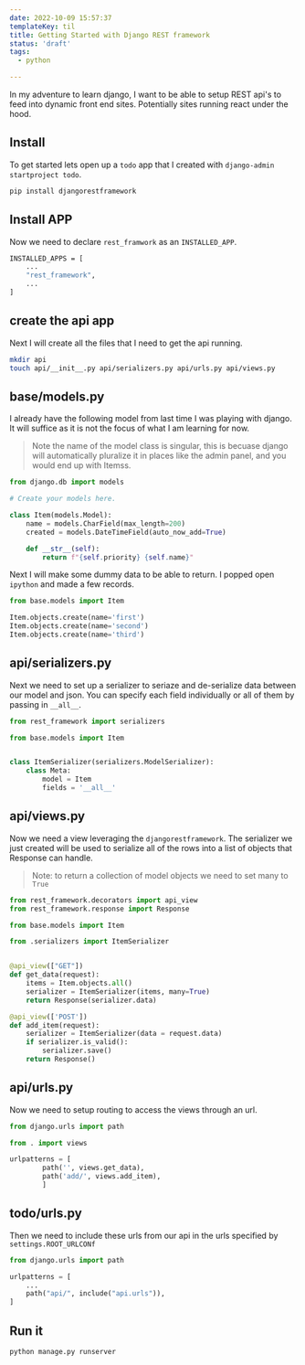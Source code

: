 ```yaml
---
date: 2022-10-09 15:57:37
templateKey: til
title: Getting Started with Django REST framework
status: 'draft'
tags:
  - python

---
```


In my adventure to learn django, I want to be able to setup REST api's to feed
into dynamic front end sites.  Potentially sites running react under the hood.

## Install

To get started lets open up a `todo` app that I created with `django-admin startproject todo`.

``` bash
pip install djangorestframework
```

## Install APP

Now we need to declare `rest_framwork` as an `INSTALLED_APP`.

``` bash
INSTALLED_APPS = [
    ...
    "rest_framework",
    ...
]
```

## create the api app

Next I will create all the files that I need to get the api running.

``` bash
mkdir api
touch api/__init__.py api/serializers.py api/urls.py api/views.py
```

## base/models.py

I already have the following model from last time I was playing with django. It
will suffice as it is not the focus of what I am learning for now.

> Note the name of the model class is singular, this is becuase django will
> automatically pluralize it in places like the admin panel, and you would end
> up with Itemss.

``` python
from django.db import models

# Create your models here.

class Item(models.Model):
    name = models.CharField(max_length=200)
    created = models.DateTimeField(auto_now_add=True)

    def __str__(self):
        return f"{self.priority} {self.name}"
```

Next I will make some dummy data to be able to return.  I popped open `ipython`
and made a few records.

``` python
from base.models import Item

Item.objects.create(name='first')
Item.objects.create(name='second')
Item.objects.create(name='third')
```

## api/serializers.py

Next we need to set up a serializer to seriaze and de-serialize data between
our model and json.  You can specify each field individually or all of them by
passing in `__all__`.


``` python
from rest_framework import serializers

from base.models import Item


class ItemSerializer(serializers.ModelSerializer):
    class Meta:
        model = Item
        fields = '__all__'
```

## api/views.py

Now we need a view leveraging the `djangorestframework`.  The serializer we
just created will be used to serialize all of the rows into a list of objects
that Response can handle.

> Note: to return a collection of model objects we need to set many to `True`

``` python
from rest_framework.decorators import api_view
from rest_framework.response import Response

from base.models import Item

from .serializers import ItemSerializer


@api_view(["GET"])
def get_data(request):
    items = Item.objects.all()
    serializer = ItemSerializer(items, many=True)
    return Response(serializer.data)

@api_view(['POST'])
def add_item(request):
    serializer = ItemSerializer(data = request.data)
    if serializer.is_valid():
        serializer.save()
    return Response()

```

## api/urls.py

Now we need to setup routing to access the views through an url.

``` python
from django.urls import path

from . import views

urlpatterns = [
        path('', views.get_data),
        path('add/', views.add_item),
        ]
```

## todo/urls.py

Then we need to include these urls from our api in the urls specified by `settings.ROOT_URLCONf`

``` python
from django.urls import path

urlpatterns = [
    ...
    path("api/", include("api.urls")),
]
```

## Run it

``` python
python manage.py runserver
```
